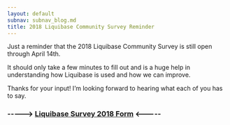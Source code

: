 ```yaml
---
layout: default
subnav: subnav_blog.md
title: 2018 Liquibase Community Survey Reminder
---
```


Just a reminder that the 2018 Liquibase Community Survey is still open through April 14th. 

It should only take a few minutes to fill out and is a huge help in understanding how Liquibase is used and how we can improve. 

Thanks for your input! I’m looking forward to hearing what each of you has to say.

### -----> [Liquibase Survey 2018 Form](https://goo.gl/forms/Atzmtw7XZatOehuP2) <----- ###